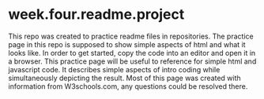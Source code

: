 # week.four.readme.project
This repo was created to practice readme files in repositories. The practice page in this repo is supposed to show simple aspects of html and what it looks like. 
In order to get started, copy the code into an editor and open it in a browser. 
This practice page will be useful to reference for simple html and javascript code. It describes simple aspects of intro coding while simultaneously depicting the result. 
Most of this page was created with information from W3schools.com, any questions could be resolved there. 
